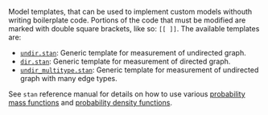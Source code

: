 Model templates, that can be used to implement custom models withouth writing boilerplate code.
Portions of the code that must be modified are marked with double square brackets, like so: `[[ ]]`.
The available templates are:

* [`undir.stan`](generic_undir.stan): Generic template for measurement of undirected graph.
* [`dir.stan`](generic_dir.stan): Generic template for measurement of directed graph. 
* [`undir_multitype.stan`](generic_undir_multitype.stan): Generic template for measurement of undirected graph with many edge types. 

See `stan` reference manual for details on how to use various [probability mass functions](https://mc-stan.org/docs/2_23/functions-reference/discrete-distributions.html#discrete-distributions) and [probability density functions](https://mc-stan.org/docs/2_23/functions-reference/continuous-distributions.html#continuous-distributions). 
